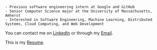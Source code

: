 ```
- Previous software engineering intern at Google and GitHub
- Senior Computer Science major at the University of Massachusetts, Amherst
- Interested in Software Engineering, Machine Learning, Distributed Systems, Cloud Computing, and Web Development
```

You can contact me on [LinkedIn](https://www.linkedin.com/in/kevinmsmith131/) or through my [Email](mailto:kevinmsmith131@gmail.com).

This is my [Resume](https://github.com/kevinmsmith131/kevinmsmith131/files/8319267/Kevin_Smith_Resume.pdf).
